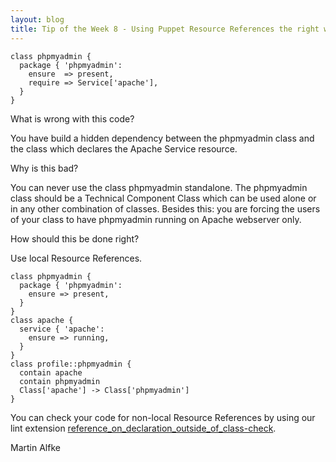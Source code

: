 ```yaml
---
layout: blog
title: Tip of the Week 8 - Using Puppet Resource References the right way
---
```


    class phpmyadmin {
      package { 'phpmyadmin':
        ensure  => present,
        require => Service['apache'],
      }
    }

What is wrong with this code?

You have build a hidden dependency between the phpmyadmin class and the class which declares the Apache Service resource.

Why is this bad?

You can never use the class phpmyadmin standalone. The phpmyadmin class should be a Technical Component Class which can be used alone or in any other combination of classes. Besides this: you are forcing the users of your class to have phpmyadmin running on Apache webserver only.

How should this be done right?

Use local Resource References.

    class phpmyadmin {
      package { 'phpmyadmin':
        ensure => present,
      }
    }
    class apache {
      service { 'apache':
        ensure => running,
      }
    }
    class profile::phpmyadmin {
      contain apache
      contain phpmyadmin
      Class['apache'] -> Class['phpmyadmin']
    }

You can check your code for non-local Resource References by using our lint extension [reference_on_declaration_outside_of_class-check](https://github.com/voxpupuli/puppet-lint-reference_on_declaration_outside_of_class-check).

Martin Alfke
